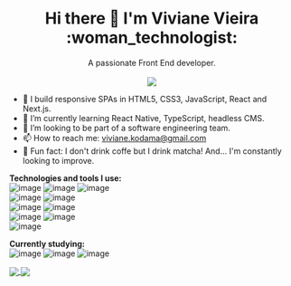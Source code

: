   <h1 align="center">Hi there 👋 I'm Viviane Vieira :woman_technologist:</h1>

<p align="center">
  A passionate Front End developer.
  </br></br>
   <a href="https://www.linkedin.com/in/viviane-km-vieira/">
    <img src="https://img.shields.io/badge/LinkedIn-0077B5?style=for-the-badge&logo=linkedin&logoColor=white">
  </a>
</p>

- 🔭  I build responsive SPAs in HTML5, CSS3, JavaScript, React and Next.js.
- 🌱  I’m currently learning React Native, TypeScript, headless CMS.
- 👯  I’m looking to be part of a software engineering team.
- 📫  How to reach me: viviane.kodama@gmail.com
- 🍵  Fun fact: I don't drink coffe but I drink matcha! And... I'm constantly looking to improve.

**Technologies and tools I use:**
</br>
![image](https://img.shields.io/badge/HTML-239120?style=for-the-badge&logo=html5&logoColor=white)
![image](https://img.shields.io/badge/CSS3-1572B6?style=for-the-badge&logo=css3&logoColor=white)
![image](https://img.shields.io/badge/JavaScript-F7DF1E?style=for-the-badge&logo=javascript&logoColor=black)
</br>
![image](https://img.shields.io/badge/React-20232A?style=for-the-badge&logo=react&logoColor=61DAFB)
![image](https://img.shields.io/badge/next.js-000000?style=for-the-badge&logo=next.js&logoColor=white)
</br>
![image](https://img.shields.io/badge/Node.js-43853D?style=for-the-badge&logo=node.js&logoColor=white)
![image](https://img.shields.io/badge/Express.js-404D59?style=for-the-badge&logo=express&logoColor=white)
</br>
![image](https://img.shields.io/badge/Sass-CC6699?style=for-the-badge&logo=sass&logoColor=white)
![image](https://img.shields.io/badge/Bootstrap-563D7C?style=for-the-badge&logo=bootstrap&logoColor=white)
</br>
![image](https://img.shields.io/badge/Amazon_AWS-232F3E?style=for-the-badge&logo=amazon-aws&logoColor=white)



**Currently studying:**
</br>
![image](https://img.shields.io/badge/TypeScript-007ACC?style=for-the-badge&logo=typescript&logoColor=white)
![image](https://img.shields.io/badge/React_Native-20232A?style=for-the-badge&logo=react&logoColor=61DAFB)
![image](https://img.shields.io/badge/strapi-2e7eea?style=for-the-badge&logo=strapi&logoColor=white)


<a href="https://github.com/vivianevieira/github-readme-stats">
  <img align="center" src="https://github-readme-stats.vercel.app/api?username=vivianevieira&show_icons=true" />
</a>

<a href="https://github.com/vivianevieira/github-readme-stats">
  <img align="center" src="https://github-readme-stats.vercel.app/api/top-langs/?username=vivianevieira&layout=compact" />
</a>
